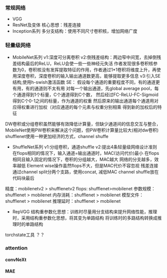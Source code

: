 <!--
 * @Author: jhq
 * @Date: 2022-11-13 15:19:39
 * @LastEditTime: 2023-03-20 17:46:40
 * @Description: 
-->
### 常规网络
* VGG
* ResNet及变体
    核心思想：残差连接
* Inception系列
    多分支结构：使用不同尺寸卷积核，增加网络广度

### 轻量级网络
* MobileNet系列
    v1:深度可分离卷积
    v2:倒残差结构：两边窄中间宽，去掉倒残差结构最后的ReLU，ReLU会使一些一些神经元失活
        作者发现很多卷积核参数为0，卷积核没有发挥提取特征的作用，作者通过1*1卷积将维度上升，再使用深度卷积，深度卷积的输入输出通道数更高，能够提取更多信息
    v3:引入SE结构,使用h-swish激活函数
        SE：
            假设每个通道的重要程度不同，有的通道更有用，有的通道则不太有用
            对每一个输出通道，先global average pool，每个通道得到1个标量，C个通道得到C个数，
            然后经过FC-ReLU-FC-Sigmoid得到C个0-1之间的标量，作为通道的权重
            然后原来的输出通道每个通道用对应得权重进行加权（对应通道的每个元素与权重分别相乘
            得到新的加权后的特征

DW卷积或分组卷积虽然能够有效降低计算量，但缺少通道间的信息交互与整合，MobileNet使用PW卷积来解决这个问题，但PW卷积计算量比较大(相对dw卷积)
shufflenet使用一种更加经济的方式，channel shuffe
* ShuffleNet系列
    v1:分组卷积，通道shuffle
    v2:提出4条轻量级网络设计准则
        在flops相同的情况下，输入通道=输出通道时，MAC(访问代价)最小
        在flops相同且输入固定的情况下，卷积的分组越大，MAC越大
        网络的分支越多，效率越低
        Element wise操作虽然flops不大，但是MAC代价不容忽视
        残差连接通过channel split分两个支路，使用concat, 减低MAC
        channel shuffle放在代码块最后

精度：mobilenetv2 > shufflenetv2
flops: shufflenet>mobilenet
参数规模：shufflenet > mobilenet
内存消耗：shufflenet > mobilenet
模型文件：shufflenet > mobilenet
推理延时：shufflenet > mobilenet

* RepVGG
    结构重参数化思想：训练时尽量用分支结构来提升网络性能，推理时，采用结构重参数化思想，将其变为单路结构
    将训练时的多路结构转换成推理时的单路结构

torchstate工具 ？？

### attention

#### convNeXt

#### MAE